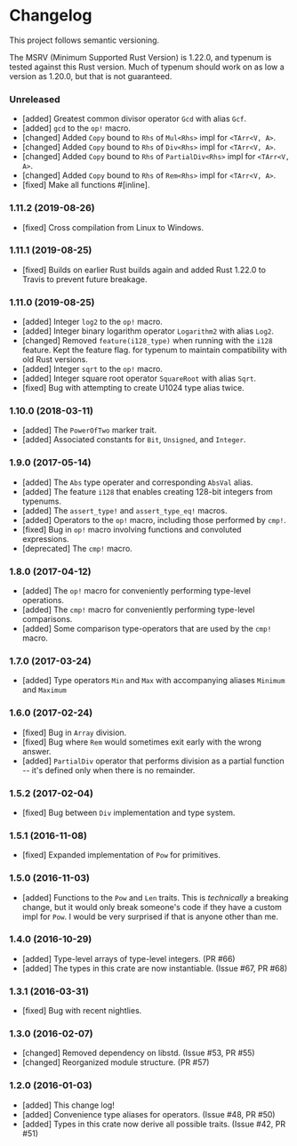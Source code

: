 # Changelog

This project follows semantic versioning.

The MSRV (Minimum Supported Rust Version) is 1.22.0, and typenum is tested against this Rust
version. Much of typenum should work on as low a version as 1.20.0, but that is not guaranteed.

### Unreleased
- [added] Greatest common divisor operator `Gcd` with alias `Gcf`.
- [added] `gcd` to the `op!` macro.
- [changed] Added `Copy` bound to `Rhs` of `Mul<Rhs>` impl for `<TArr<V, A>`.
- [changed] Added `Copy` bound to `Rhs` of `Div<Rhs>` impl for `<TArr<V, A>`.
- [changed] Added `Copy` bound to `Rhs` of `PartialDiv<Rhs>` impl for `<TArr<V, A>`.
- [changed] Added `Copy` bound to `Rhs` of `Rem<Rhs>` impl for `<TArr<V, A>`.
- [fixed] Make all functions #[inline].

### 1.11.2 (2019-08-26)
- [fixed] Cross compilation from Linux to Windows.

### 1.11.1 (2019-08-25)
- [fixed] Builds on earlier Rust builds again and added Rust 1.22.0 to Travis to prevent future breakage.

### 1.11.0 (2019-08-25)
- [added] Integer `log2` to the `op!` macro.
- [added] Integer binary logarithm operator `Logarithm2` with alias `Log2`.
- [changed] Removed `feature(i128_type)` when running with the `i128` feature. Kept the feature flag.
  for typenum to maintain compatibility with old Rust versions.
- [added] Integer `sqrt` to the `op!` macro.
- [added] Integer square root operator `SquareRoot` with alias `Sqrt`.
- [fixed] Bug with attempting to create U1024 type alias twice.

### 1.10.0 (2018-03-11)
- [added] The `PowerOfTwo` marker trait.
- [added] Associated constants for `Bit`, `Unsigned`, and `Integer`.

### 1.9.0 (2017-05-14)
- [added] The `Abs` type operater and corresponding `AbsVal` alias.
- [added] The feature `i128` that enables creating 128-bit integers from typenums.
- [added] The `assert_type!` and `assert_type_eq!` macros.
- [added] Operators to the `op!` macro, including those performed by `cmp!`.
- [fixed] Bug in `op!` macro involving functions and convoluted expressions.
- [deprecated] The `cmp!` macro.

### 1.8.0 (2017-04-12)
- [added] The `op!` macro for conveniently performing type-level operations.
- [added] The `cmp!` macro for conveniently performing type-level comparisons.
- [added] Some comparison type-operators that are used by the `cmp!` macro.

### 1.7.0 (2017-03-24)
- [added] Type operators `Min` and `Max` with accompanying aliases `Minimum` and `Maximum`

### 1.6.0 (2017-02-24)
- [fixed] Bug in `Array` division.
- [fixed] Bug where `Rem` would sometimes exit early with the wrong answer.
- [added] `PartialDiv` operator that performs division as a partial function -- it's defined only
  when there is no remainder.

### 1.5.2 (2017-02-04)
- [fixed] Bug between `Div` implementation and type system.

### 1.5.1 (2016-11-08)
- [fixed] Expanded implementation of `Pow` for primitives.

### 1.5.0 (2016-11-03)
- [added] Functions to the `Pow` and `Len` traits. This is *technically* a breaking change, but it
  would only break someone's code if they have a custom impl for `Pow`. I would be very surprised
  if that is anyone other than me.

### 1.4.0 (2016-10-29)
- [added] Type-level arrays of type-level integers. (PR #66)
- [added] The types in this crate are now instantiable. (Issue #67, PR #68)

### 1.3.1 (2016-03-31)
- [fixed] Bug with recent nightlies.

### 1.3.0 (2016-02-07)
- [changed] Removed dependency on libstd. (Issue #53, PR #55)
- [changed] Reorganized module structure. (PR #57)

### 1.2.0 (2016-01-03)
- [added] This change log!
- [added] Convenience type aliases for operators. (Issue #48, PR #50)
- [added] Types in this crate now derive all possible traits. (Issue #42, PR #51)
